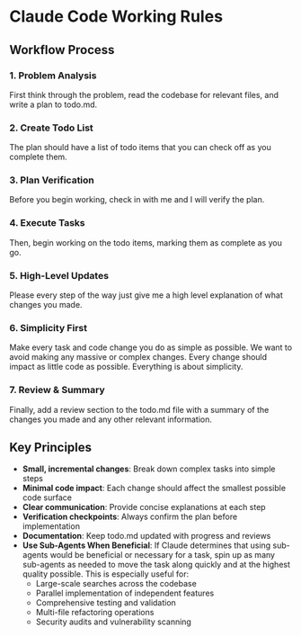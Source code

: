 # Claude Code Working Rules

## Workflow Process

### 1. Problem Analysis
First think through the problem, read the codebase for relevant files, and write a plan to todo.md.

### 2. Create Todo List
The plan should have a list of todo items that you can check off as you complete them.

### 3. Plan Verification
Before you begin working, check in with me and I will verify the plan.

### 4. Execute Tasks
Then, begin working on the todo items, marking them as complete as you go.

### 5. High-Level Updates
Please every step of the way just give me a high level explanation of what changes you made.

### 6. Simplicity First
Make every task and code change you do as simple as possible. We want to avoid making any massive or complex changes. Every change should impact as little code as possible. Everything is about simplicity.

### 7. Review & Summary
Finally, add a review section to the todo.md file with a summary of the changes you made and any other relevant information.

## Key Principles

- **Small, incremental changes**: Break down complex tasks into simple steps
- **Minimal code impact**: Each change should affect the smallest possible code surface
- **Clear communication**: Provide concise explanations at each step
- **Verification checkpoints**: Always confirm the plan before implementation
- **Documentation**: Keep todo.md updated with progress and reviews
- **Use Sub-Agents When Beneficial**: If Claude determines that using sub-agents would be beneficial or necessary for a task, spin up as many sub-agents as needed to move the task along quickly and at the highest quality possible. This is especially useful for:
  - Large-scale searches across the codebase
  - Parallel implementation of independent features
  - Comprehensive testing and validation
  - Multi-file refactoring operations
  - Security audits and vulnerability scanning